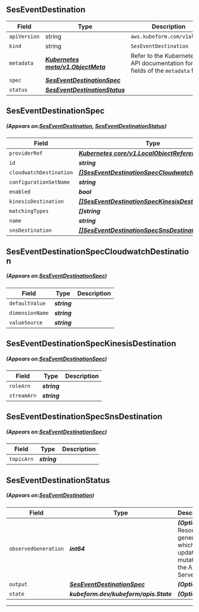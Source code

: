 ## SesEventDestination
| Field | Type | Description |
| ------ | ----- | ----------- |
| `apiVersion` | string | `aws.kubeform.com/v1alpha1` |
|    `kind` | string | `SesEventDestination` |
| `metadata` | ***[Kubernetes meta/v1.ObjectMeta](https://kubernetes.io/docs/reference/generated/kubernetes-api/v1.13/#objectmeta-v1-meta)***|Refer to the Kubernetes API documentation for the fields of the `metadata` field.|
| `spec` | ***[SesEventDestinationSpec](#SesEventDestinationSpec)***||
| `status` | ***[SesEventDestinationStatus](#SesEventDestinationStatus)***||
## SesEventDestinationSpec
##### (Appears on:[SesEventDestination](#SesEventDestination), [SesEventDestinationStatus](#SesEventDestinationStatus))
| Field | Type | Description |
| ------ | ----- | ----------- |
| `providerRef` | ***[Kubernetes core/v1.LocalObjectReference](https://kubernetes.io/docs/reference/generated/kubernetes-api/v1.13/#localobjectreference-v1-core)***||
| `id` | ***string***||
| `cloudwatchDestination` | ***[[]SesEventDestinationSpecCloudwatchDestination](#SesEventDestinationSpecCloudwatchDestination)***| ***(Optional)*** |
| `configurationSetName` | ***string***||
| `enabled` | ***bool***| ***(Optional)*** |
| `kinesisDestination` | ***[[]SesEventDestinationSpecKinesisDestination](#SesEventDestinationSpecKinesisDestination)***| ***(Optional)*** |
| `matchingTypes` | ***[]string***||
| `name` | ***string***||
| `snsDestination` | ***[[]SesEventDestinationSpecSnsDestination](#SesEventDestinationSpecSnsDestination)***| ***(Optional)*** |
## SesEventDestinationSpecCloudwatchDestination
##### (Appears on:[SesEventDestinationSpec](#SesEventDestinationSpec))
| Field | Type | Description |
| ------ | ----- | ----------- |
| `defaultValue` | ***string***||
| `dimensionName` | ***string***||
| `valueSource` | ***string***||
## SesEventDestinationSpecKinesisDestination
##### (Appears on:[SesEventDestinationSpec](#SesEventDestinationSpec))
| Field | Type | Description |
| ------ | ----- | ----------- |
| `roleArn` | ***string***||
| `streamArn` | ***string***||
## SesEventDestinationSpecSnsDestination
##### (Appears on:[SesEventDestinationSpec](#SesEventDestinationSpec))
| Field | Type | Description |
| ------ | ----- | ----------- |
| `topicArn` | ***string***||
## SesEventDestinationStatus
##### (Appears on:[SesEventDestination](#SesEventDestination))
| Field | Type | Description |
| ------ | ----- | ----------- |
| `observedGeneration` | ***int64***| ***(Optional)*** Resource generation, which is updated on mutation by the API Server.|
| `output` | ***[SesEventDestinationSpec](#SesEventDestinationSpec)***| ***(Optional)*** |
| `state` | ***kubeform.dev/kubeform/apis.State***| ***(Optional)*** |
---
